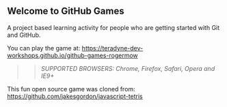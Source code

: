 ## Welcome to GitHub Games

A project based learning activity for people who are getting started with Git and GitHub.

You can play the game at: https://teradyne-dev-workshops.github.io/github-games-rogermow

>> _*SUPPORTED BROWSERS*: Chrome, Firefox, Safari, Opera and IE9+_

This fun open source game was cloned from: https://github.com/jakesgordon/javascript-tetris
